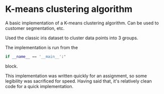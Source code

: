 # K-means clustering algorithm

A basic implementation of a K-means clustering algorithm. Can be used to customer segmentation, etc.

Used the classic iris dataset to cluster data points into 3 groups.

The implementation is run from the

~~~~ python
if __name__ == '__main__':"
~~~~
block. 

This implementation was written quickly for an assignment, so some legibility was sacrificed for speed. Having said that, it's relatively clean code for a quick implementation.
